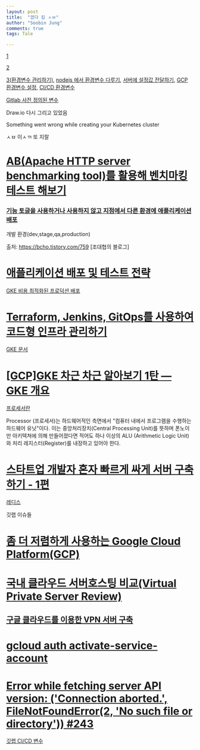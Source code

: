 ```yaml
---
layout: post
title:  "껐다 킴 ㅅㅂ"
author: "Soobin Jung"
comments: true
tags: Tale

---
```


[1](https://futurecreator.github.io/2019/01/19/spring-boot-containerization-and-ci-cd-to-kubernetes-cluster/)

[2](https://ichi.pro/ko/gcpui-gwanli-hyeong-kubernetes-keulleoseuteoeseo-gitlab-ci-cdleul-sayonghan-aepeullikeisyeon-baepo-126124207544220)

[3(환경변수 관리하기)](https://www.daleseo.com/js-dotenv/), [nodejs 에서 환경변수 다루기](https://www.daleseo.com/js-node-process-env/), [서버에 설정값 전달하기](https://medium.com/pplink/%EC%84%9C%EB%B2%84%EC%97%90-%EC%84%A4%EC%A0%95%EA%B0%92-%EC%A0%84%EB%8B%AC%ED%95%98%EA%B8%B0-e23a69cf8beb), [GCP 환경변수 설정](https://cloud.google.com/composer/docs/how-to/managing/environment-variables?hl=ko), [CI/CD 환경변수](https://insight.infograb.net/docs/user/ci_cd_variables/)

[Gitlab 사전 정의된 변수](https://docs.gitlab.com/ee/operations/metrics/dashboards/variables.html) 

Draw.io 다시 그리고 있었음 

Something went wrong while creating your Kubernetes cluster

ㅅㅂ 이ㅅㄲ 또 지랄

# [AB(Apache HTTP server benchmarking tool)를 활용해 벤치마킹 테스트 해보기](https://blog.hkwon.me/ab-apache-http-server-benchmarking-tool/)

### [기능 토글을 사용하거나 사용하지 않고 지점에서 다른 환경에 애플리케이션 배포](https://mohamedradwan.com/2018/01/08/promoting-your-application-deployment-to-different-environments-from-branches-with-and-without-feature-toggle/)

개발 환경(dev,stage,qa,production)

출처: https://bcho.tistory.com/759 [조대협의 블로그]

# [애플리케이션 배포 및 테스트 전략](https://cloud.google.com/architecture/application-deployment-and-testing-strategies?hl=ko)

[GKE 비용 최적화된 프로덕션 배포](https://cloud.google.com/architecture/best-practices-for-running-cost-effective-kubernetes-applications-on-gke)

# [Terraform, Jenkins, GitOps를 사용하여 코드형 인프라 관리하기](https://cloud.google.com/architecture/managing-infrastructure-as-code-with-terraform-jenkins-and-gitops)

[GKE 문서](https://cloud.google.com/kubernetes-engine/docs/)

# [**[GCP]GKE 차근 차근 알아보기 1탄 — GKE 개요**](https://medium.com/@jwlee98/gcp-gke-%EC%B0%A8%EA%B7%BC-%EC%B0%A8%EA%B7%BC-%EC%95%8C%EC%95%84%EB%B3%B4%EA%B8%B0-1%ED%83%84-gke-%EA%B0%9C%EC%9A%94-382dc69b2ec4)

[프로세서란](https://ko.wikipedia.org/wiki/%ED%94%84%EB%A1%9C%EC%84%B8%EC%84%9C) 

Processor (프로세서)는 하드웨어적인 측면에서 "컴퓨터 내에서 프로그램을 수행하는 하드웨어 유닛"이다.  이는 중앙처리장치(Central Processing Unit)를 뜻하며 폰노이만 아키텍쳐에 의해 만들어졌다면 적어도 하나 이상의 ALU (Arithmetic Logic Unit)와 처리 레지스터(Register)를 내장하고 있어야 한다.



# [스타트업 개발자 혼자 빠르게 싸게 서버 구축하기 - 1편](https://www.popit.kr/%EC%8A%A4%ED%83%80%ED%8A%B8%EC%97%85-%EA%B0%9C%EB%B0%9C%EC%9E%90-%ED%98%BC%EC%9E%90-%EB%B9%A0%EB%A5%B4%EA%B2%8C-%EC%8B%B8%EA%B2%8C-%EC%84%9C%EB%B2%84-%EA%B5%AC%EC%B6%95%ED%95%98%EA%B8%B0-1%ED%8E%B8/)



[레디스](https://aws.amazon.com/ko/elasticache/what-is-redis/)

깃랩 이슈들



# [좀 더 저렴하게 사용하는 Google Cloud Platform(GCP)](https://medium.com/@jwlee98/%EC%A2%80-%EB%8D%94-%EC%A0%80%EB%A0%B4%ED%95%98%EA%B2%8C-%EC%82%AC%EC%9A%A9%ED%95%98%EB%8A%94-google-cloud-platform-gcp-456cd71379f8)



# [국내 클라우드 서버호스팅 비교(Virtual Private Server Review)](https://blog.lael.be/post/44)





## [구글 클라우드를 이용한 VPN 서버 구축](https://enesto.github.io/2018/12/07/181207_google_cloud_VPN/)

# [gcloud auth activate-service-account](https://cloud.google.com/sdk/gcloud/reference/auth/activate-service-account)

# [Error while fetching server API version: ('Connection aborted.', FileNotFoundError(2, 'No such file or directory')) #243](https://github.com/jupyterhub/dockerspawner/issues/243)

[깃랩 CI/CD 변수](https://docs.gitlab.com/ee/ci/variables/predefined_variables.html) 